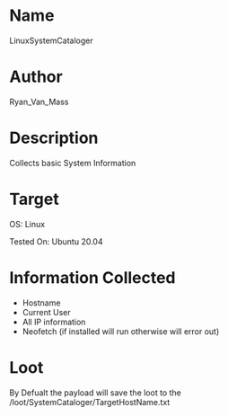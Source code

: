 # Name
LinuxSystemCataloger

# Author
Ryan_Van_Mass

# Description
Collects basic System Information

# Target
OS: Linux

Tested On: Ubuntu 20.04 

# Information Collected
* Hostname
* Current User
* All IP information
* Neofetch (if installed will run otherwise will error out)

# Loot
By Defualt the payload will save the loot to the /loot/SystemCataloger/TargetHostName.txt
